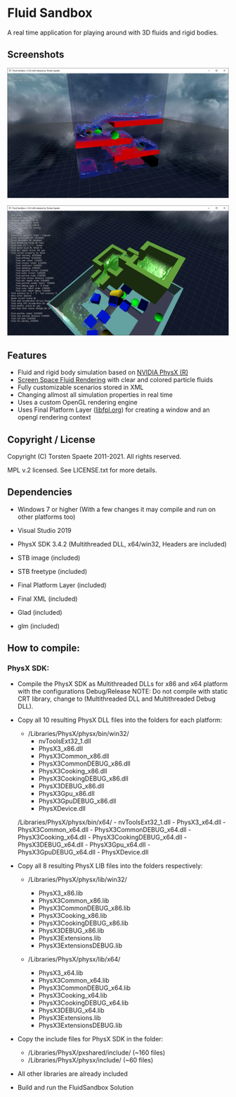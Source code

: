 # Fluid Sandbox
A real time application for playing around with 3D fluids and rigid bodies.

## Screenshots

![Fluid Sandbox v1.8 (Dambreak)](/Documents/screenshot1_8.png)

![Fluid Sandbox v1.8 (Complex scene)](/Documents/screenshot1_8_b.png)

## Features
- Fluid and rigid body simulation based on [NVIDIA PhysX (R)](https://github.com/NVIDIAGameWorks/PhysX-3.4)
- [Screen Space Fluid Rendering](http://developer.download.nvidia.com/presentations/2010/gdc/Direct3D_Effects.pdf) with clear and colored particle fluids
- Fully customizable scenarios stored in XML
- Changing allmost all simulation properties in real time
- Uses a custom OpenGL rendering engine
- Uses Final Platform Layer ([libfpl.org](https://www.libfpl.org)) for creating a window and an opengl rendering context

## Copyright / License
Copyright (C) Torsten Spaete 2011-2021. All rights reserved.

MPL v.2 licensed. See LICENSE.txt for more details.

## Dependencies
- Windows 7 or higher (With a few changes it may compile and run on other platforms too)
- Visual Studio 2019

- PhysX SDK 3.4.2 (Multithreaded DLL, x64/win32, Headers are included)

- STB image (included)
- STB freetype (included)
- Final Platform Layer (included)
- Final XML (included)
- Glad (included)
- glm (included)

## How to compile:

### PhysX SDK:
- Compile the PhysX SDK as Multithreaded DLLs for x86 and x64 platform with the configurations Debug/Release
NOTE: Do not compile with static CRT library, change to (Multithreaded DLL and Multithreaded Debug DLL).

- Copy all 10 resulting PhysX DLL files into the folders for each platform:
	- /Libraries/PhysX/physx/bin/win32/
		- nvToolsExt32_1.dll
		- PhysX3_x86.dll
		- PhysX3Common_x86.dll
		- PhysX3CommonDEBUG_x86.dll
		- PhysX3Cooking_x86.dll
		- PhysX3CookingDEBUG_x86.dll
		- PhysX3DEBUG_x86.dll
		- PhysX3Gpu_x86.dll
		- PhysX3GpuDEBUG_x86.dll
		- PhysXDevice.dll

	/Libraries/PhysX/physx/bin/x64/
		- nvToolsExt32_1.dll
		- PhysX3_x64.dll
		- PhysX3Common_x64.dll
		- PhysX3CommonDEBUG_x64.dll
		- PhysX3Cooking_x64.dll
		- PhysX3CookingDEBUG_x64.dll
		- PhysX3DEBUG_x64.dll
		- PhysX3Gpu_x64.dll
		- PhysX3GpuDEBUG_x64.dll
		- PhysXDevice.dll

- Copy all 8 resulting PhysX LIB files into the folders respectively:
	- /Libraries/PhysX/physx/lib/win32/
		- PhysX3_x86.lib
		- PhysX3Common_x86.lib
		- PhysX3CommonDEBUG_x86.lib
		- PhysX3Cooking_x86.lib
		- PhysX3CookingDEBUG_x86.lib
		- PhysX3DEBUG_x86.lib
		- PhysX3Extensions.lib
		- PhysX3ExtensionsDEBUG.lib

	- /Libraries/PhysX/physx/lib/x64/
		- PhysX3_x64.lib
		- PhysX3Common_x64.lib
		- PhysX3CommonDEBUG_x64.lib
		- PhysX3Cooking_x64.lib
		- PhysX3CookingDEBUG_x64.lib
		- PhysX3DEBUG_x64.lib
		- PhysX3Extensions.lib
		- PhysX3ExtensionsDEBUG.lib

- Copy the include files for PhysX SDK in the folder:
	- /Libraries/PhysX/pxshared/include/ (~160 files)
	- /Libraries/PhysX/physx/include/ (~60 files)

- All other libraries are already included

- Build and run the FluidSandbox Solution
